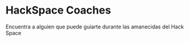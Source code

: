 HackSpace Coaches
=================

Encuentra a alguien que puede guiarte durante las amanecidas del Hack Space